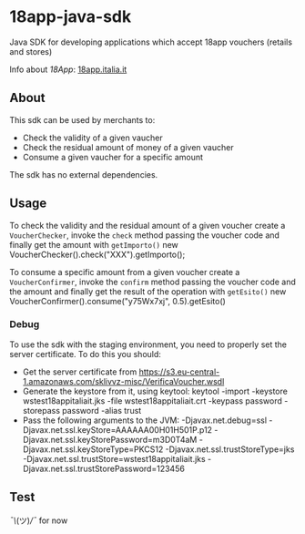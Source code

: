 # 18app-java-sdk
Java SDK for developing applications which accept 18app vouchers (retails and stores)

Info about *18App*: [18app.italia.it](https://www.18app.italia.it)

## About
This sdk can be used by merchants to:

* Check the validity of a given vaucher
* Check the residual amount of money of a given vaucher
* Consume a given vaucher for a specific amount

The sdk has no external dependencies.

## Usage

To check the validity and the residual amount of a given voucher create a `VoucherChecker`, invoke the `check` method passing the voucher code and finally get the amount with `getImporto()`
    new VoucherChecker().check("XXX").getImporto();

To consume a specific amount from a given voucher create a `VoucherConfirmer`, invoke the `confirm` method passing the voucher code and the amount and finally get the result of the operation with `getEsito()`
    new VoucherConfirmer().consume("y75Wx7xj", 0.5).getEsito()

### Debug
To use the sdk with the staging environment, you need to properly set the server certificate.
To do this you should:
* Get the server certificate from
    https://s3.eu-central-1.amazonaws.com/sklivvz-misc/VerificaVoucher.wsdl
* Generate the keystore from it, using keytool:
    keytool -import -keystore wstest18appitaliait.jks -file wstest18appitaliait.crt -keypass password -storepass password -alias trust
* Pass the following arguments to the JVM:
    -Djavax.net.debug=ssl
    -Djavax.net.ssl.keyStore=AAAAAA00H01H501P.p12
    -Djavax.net.ssl.keyStorePassword=m3D0T4aM
    -Djavax.net.ssl.keyStoreType=PKCS12
    -Djavax.net.ssl.trustStoreType=jks
    -Djavax.net.ssl.trustStore=wstest18appitaliait.jks
    -Djavax.net.ssl.trustStorePassword=123456


## Test

_¯\\_(ツ)_/¯_ for now


